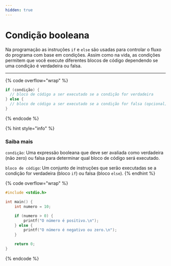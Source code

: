 ```yaml
---
hidden: true
---
```


# Condição booleana

Na programação as instruções `if` e `else` são usadas para controlar o fluxo do programa com base em condições. Assim como na vida, as condições permitem que você execute diferentes blocos de código dependendo se uma condição é verdadeira ou falsa.

***



{% code overflow="wrap" %}
```c
if (condição) {
  // bloco de código a ser executado se a condição for verdadeira
} else {
  // bloco de código a ser executado se a condição for falsa (opcional)
}
```
{% endcode %}

{% hint style="info" %}
### Saiba mais

`condição`: Uma expressão booleana que deve ser avaliada como verdadeira (não zero) ou falsa para determinar qual bloco de código será executado.

`bloco de código`: Um conjunto de instruções que serão executadas se a condição for verdadeira (bloco `if`) ou falsa (bloco `else`).
{% endhint %}



{% code overflow="wrap" %}
```c
#include <stdio.h>

int main() {
    int numero = 10;

    if (numero > 0) {
        printf("O número é positivo.\n");
    } else {
        printf("O número é negativo ou zero.\n");
    }

    return 0;
}
```
{% endcode %}





